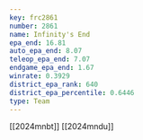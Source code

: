 ```yaml
---
key: frc2861
number: 2861
name: Infinity's End
epa_end: 16.81
auto_epa_end: 8.07
teleop_epa_end: 7.07
endgame_epa_end: 1.67
winrate: 0.3929
district_epa_rank: 640
district_epa_percentile: 0.6446
type: Team
---
```

[[2024mnbt]]
[[2024mndu]]
